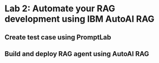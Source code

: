 # Lab 2: Automate your RAG development using IBM AutoAI RAG

## Create test case using PromptLab

## Build and deploy RAG agent using AutoAI RAG

